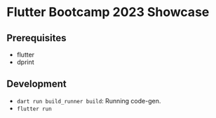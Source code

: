# Flutter Bootcamp 2023 Showcase

## Prerequisites

- flutter
- dprint

## Development

- `dart run build_runner build`: Running code-gen.
- `flutter run`
